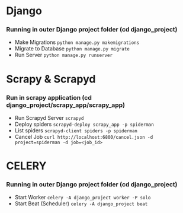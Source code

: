
# Django
### Running in outer Django project folder (cd django_project)
* Make Migrations
`python manage.py makemigrations`
* Migrate to Database
`python manage.py migrate`
* Run Server
`python manage.py runserver`
  
# Scrapy & Scrapyd
### Run in scrapy application (cd django_project/scrapy_app/scrapy_app)
* Run Scrapyd Server
`scrapyd`  
* Deploy spiders 
`scrapyd-deploy scrapy_app -p spiderman`
* List spiders
`scrapyd-client spiders -p spiderman`
* Cancel Job
`curl http://localhost:6800/cancel.json -d project=spiderman -d job=<job_id>`
  
# CELERY 
### Running in outer Django project folder (cd django_project)
* Start Worker 
`celery -A django_project worker -P solo`
* Start Beat (Scheduler)
`celery -A django_project beat` 